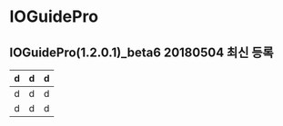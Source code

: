 IOGuidePro
=====================
IOGuidePro(1.2.0.1)_beta6 20180504 최신 등록
---------------------



| d | d | d |
|---|---|---|
| d | d | d |
| d | d | d |

